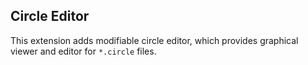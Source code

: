 ## Circle Editor

This extension adds modifiable circle editor, which provides graphical viewer and editor for `*.circle` files.
